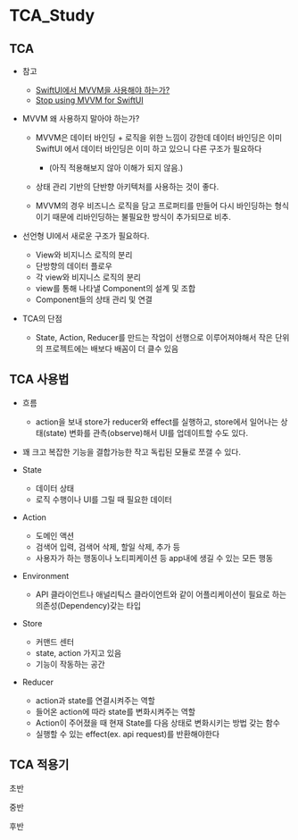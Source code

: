 # TCA_Study


## TCA

- 참고
	- [SwiftUI에서 MVVM을 사용해야 하는가?](https://green1229.tistory.com/267)
	- [Stop using MVVM for SwiftUI](https://developer.apple.com/forums/thread/699003)

- MVVM 왜 사용하지 말아야 하는가?
	- MVVM은 데이터 바인딩 + 로직을 위한 느낌이 강한데 데이터 바인딩은 이미 SwiftUI 에서 데이터 바인딩은 이미 하고 있으니 다른 구조가 필요하다
		- (아직 적용해보지 않아 이해가 되지 않음.)

	- 상태 관리 기반의 단반향 아키텍처를 사용하는 것이 좋다.
	- MVVM의 경우 비즈니스 로직을 담고 프로퍼티를 만들어 다시 바인딩하는 형식이기 때문에 리바인딩하는 불필요한 방식이 추가되므로 비추. 

- 선언형 UI에서 새로운 구조가 필요하다.
	- View와 비지니스 로직의 분리
	- 단방향의 데이터 플로우
	- 각 view와 비지니스 로직의 분리
	- view를 통해 나타낼 Component의 설계 및 조합
	- Component들의 상태 관리 및 연결

- TCA의 단점
	- State, Action, Reducer를 만드는 작업이 선행으로 이루어져야해서 작은 단위의 프로젝트에는 배보다 배꼼이 더 클수 있음


## TCA 사용법

- 흐름
	- action을 보내 store가 reducer와 effect를 실행하고, store에서 일어나는 상태(state) 변화를 관측(observe)해서 UI를 업데이트할 수도 있다.

- 꽤 크고 복잡한 기능을 결합가능한 작고 독립된 모듈로 쪼갤 수 있다.

- State
	- 데이터 상태
	- 로직 수행이나 UI를 그릴 때 필요한 데이터

- Action
	- 도메인 액션
	- 검색어 입력, 검색어 삭제, 할일 삭제, 추가 등
	- 사용자가 하는 행동이나 노티피케이션 등 app내에 생길 수 있는 모든 행동

- Environment
	- API 클라이언트나 애널리틱스 클라이언트와 같이 어플리케이션이 필요로 하는 의존성(Dependency)갖는 타입

- Store
	- 커맨드 센터
	- state, action 가지고 있음
	- 기능이 작동하는 공간

- Reducer
	- action과 state를 연결시켜주는 역할
	- 들어온 action에 따라 state를 변화시켜주는 역할
	- Action이 주어졌을 때 현재 State를 다음 상태로 변화시키는 방법 갖는 함수
	- 실행할 수 있는 effect(ex. api request)를 반환해야한다 

## TCA 적용기

초반

중반

후반
